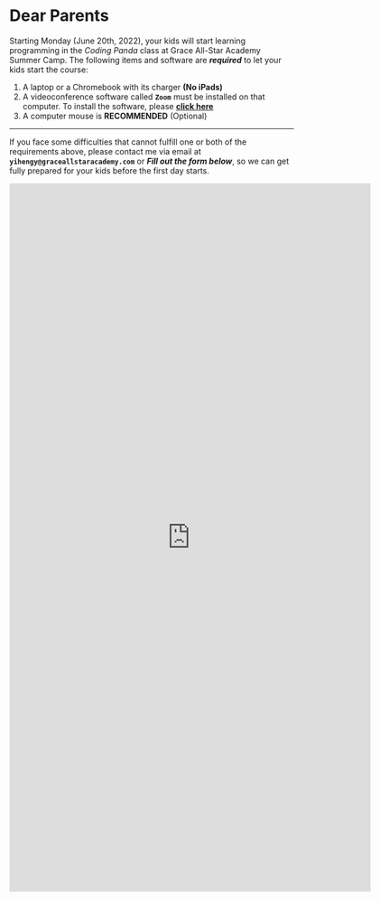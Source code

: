 # Dear Parents

Starting Monday (June 20th, 2022), your kids will start learning programming in the *Coding Panda* class at Grace All-Star Academy Summer Camp. The following items and software are ***required*** to let your kids start the course:

1. A laptop or a Chromebook with its charger **(No iPads)**
2. A videoconference software called **`Zoom`** must be installed on that computer. To install the software, please [**click here**](https://zoom.us/download)
3. A computer mouse is **RECOMMENDED** (Optional)

---

If you face some difficulties that cannot fulfill one or both of the requirements above, please contact me via email at **`yihengy@graceallstaracademy.com`** or ***Fill out the form below***, so we can get fully prepared for your kids before the first day starts.

<iframe src="https://docs.google.com/forms/d/e/1FAIpQLSfGebkVV3cL8lhN3gQKOHSoWnpFtqq8xgT3gl1ZpJ6pgvpCng/viewform?embedded=true" width="640" height="1254" frameborder="0" marginheight="0" marginwidth="0">Loading…</iframe>
